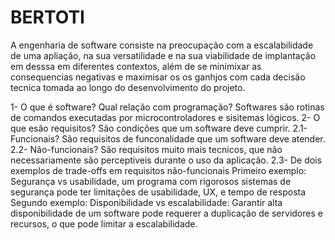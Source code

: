 # BERTOTI 
A engenharia de software consiste na preocupação com a escalabilidade de uma apliação, na sua versatilidade e na sua viabilidade de implantação em desssa em diferentes contextos, além de se minimixar as consequencias negativas e maximisar os os ganhjos com cada decisão tecnica tomada ao longo do desenvolvimento do projeto. 

1- O que é software? Qual relação com programação?
    Softwares são rotinas de comandos executadas por microcontroladores e sisitemas lógicos.
2- O que esão requisitos?
    São condições que um software deve cumprir.
2.1- Funcionais?
    São requisitos de funconalidade que um software deve atender.
2.2- Não-funcionais?
    São requisitos muito mais tecnicos, que não necessariamente são perceptiveis durante o uso da aplicação.
2.3- De dois exemplos de trade-offs em requisitos não-funcionais
    Primeiro exemplo: Segurança vs usabilidade, um programa com rigorosos sistemas de segurança pode ter limitações de usabilidade, UX, e tempo de resposta
    Segundo exemplo: Disponibilidade vs escalabilidade: Garantir alta disponibilidade de um software pode requerer a duplicação de servidores e recursos, o que pode limitar a escalabilidade.

